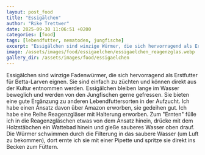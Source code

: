 ```yaml
---
layout: post_food
title: "Essigälchen"
author: "Rike Trettwer"
date: 2025-09-30 11:06:51 +0200
categories: [food]
tags: [lebendfutter, nematoden, jungfische]
excerpt: "Essigälchen sind winzige Würmer, die sich hervorragend als Erstfutter eignen."
image: /assets/images/food/essigaelchen/essigaelchen_reagenzglas.webp
gallery_dir: /assets/images/food/essigaelchen
---
```











Essigälchen sind winzige Fadenwürmer, die sich hervorragend als Erstfutter für Betta-Larven eignen. Sie sind einfach zu
züchten und können direkt aus der Kultur entnommen werden. Essigälchen bleiben lange im Wasser beweglich und werden von
den Jungfischen gerne gefressen. Sie bieten eine gute Ergänzung zu anderen Lebendfuttersorten in der Aufzucht.
Ich habe einen Ansatz davon über Amazon erworben, sie gedeihen gut. Ich habe eine Reihe Reagenzgläser mit Halterung
erworben. Zum "Ernten" fülle ich in die Reagenzgläschen etwas von dem Ansatz hinein, drücke mit dem Holzstäbchen ein
Wattebad hinein und gieße sauberes Wasser oben drauf. Die Würmer schwimmen durch die Filterung in das saubere Wasser (um
Luft zu bekommen), dort ernte ich sie mit einer Pipette und spritze sie direkt ins Becken zum Füttern.